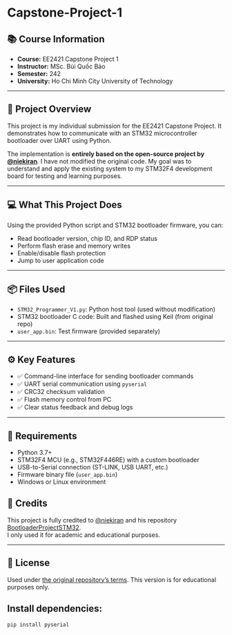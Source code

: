 # Capstone-Project-1

## 📚 Course Information
- **Course:** EE2421 Capstone Project 1  
- **Instructor:** MSc. Bùi Quốc Bảo  
- **Semester:** 242  
- **University:** Ho Chi Minh City University of Technology  

---

## 🧩 Project Overview

This project is my individual submission for the EE2421 Capstone Project. It demonstrates how to communicate with an STM32 microcontroller bootloader over UART using Python.

The implementation is **entirely based on the open-source project by [@niekiran](https://github.com/niekiran/BootloaderProjectSTM32)**. I have not modified the original code. My goal was to understand and apply the existing system to my STM32F4 development board for testing and learning purposes.

---

## 💻 What This Project Does

Using the provided Python script and STM32 bootloader firmware, you can:

- Read bootloader version, chip ID, and RDP status
- Perform flash erase and memory writes
- Enable/disable flash protection
- Jump to user application code

---

## 📦 Files Used

- `STM32_Programmer_V1.py`: Python host tool (used without modification)
- STM32 bootloader C code: Built and flashed using Keil (from original repo)
- `user_app.bin`: Test firmware (provided separately)

---

## ⚙️ Key Features

- ✅ Command-line interface for sending bootloader commands
- ✅ UART serial communication using `pyserial`
- ✅ CRC32 checksum validation
- ✅ Flash memory control from PC
- ✅ Clear status feedback and debug logs

---

## 🧰 Requirements

- Python 3.7+
- STM32F4 MCU (e.g., STM32F446RE) with a custom bootloader
- USB-to-Serial connection (ST-LINK, USB UART, etc.)
- Firmware binary file (`user_app.bin`)
- Windows or Linux environment


## 🙏 Credits

This project is fully credited to [@niekiran](https://github.com/niekiran) and his repository [BootloaderProjectSTM32](https://github.com/niekiran/BootloaderProjectSTM32).  
I only used it for academic and educational purposes.

---

## 📜 License

Used under [the original repository’s terms](https://github.com/niekiran/BootloaderProjectSTM32). This version is for educational purposes only.

## Install dependencies:

```bash
pip install pyserial
